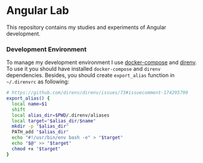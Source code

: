 # Angular Lab

This repository contains my studies and experiments of Angular development.

### Development Environment

To manage my development environment I use [docker-compose](https://docs.docker.com/compose) 
and [direnv](https://github.com/direnv/direnv). To use it you should have installed 
`docker-compose` and `direnv` dependencies. Besides, you should create `export_alias` 
function in `~/.direnvrc` as following:

``` sh
# https://github.com/direnv/direnv/issues/73#issuecomment-174295790
export_alias() {
  local name=$1
  shift
  local alias_dir=$PWD/.direnv/aliases
  local target="$alias_dir/$name"
  mkdir -p "$alias_dir"
  PATH_add "$alias_dir"
  echo "#!/usr/bin/env bash -e" > "$target"
  echo "$@" >> "$target"
  chmod +x "$target"
}
```

